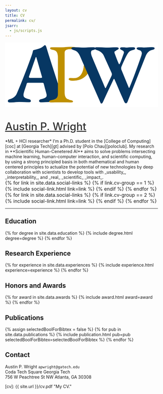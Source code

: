 ```yaml
---
layout: cv
title: CV
permalink: cv/
jsarr:
  - js/scripts.js
---
```


<div>
<a href="https://austinpwright.com">
<img class="title-logo" src="/images/apw_logo.svg">
</a>
</div>

<h1><a style="color: #313131; font-weight: 500; font-size: 1.25em" href="https://austinpwright.com">Austin P. Wright</a></h1>

<span class="cv-subtitle">
*<span class="cv-ai">ML</span> + <span class="cv-soc">HCI</span> researcher*
</span>

<span class="cv-max-width">
I’m a Ph.D. student in the [College of Computing][coc] at [Georgia Tech][gt] advised by [Polo Chau][poloclub]. 
</span>

<span class="cv-max-width">
My research in **Scientific Human-Cenetered AI** aims to solve problems intersecting machine learning, human-computer interaction, and scientific computing, by using a strong principled basis in both mathematical and human centered principles to actualize the potential of new technologies by deep collaboration with scientists to develop tools with _usability_, _interpretability_, and _real_ _scientific_ _impact_. 
</span>

<div class="cv-image-links-wrapper" style="font-size: 16px; padding-bottom: 0;">
	<div class="cv-image-links">
		{% for link in site.data.social-links %}
			{% if link.cv-group == 1 %}
				{% include social-link.html link=link %}
			{% endif %}
		{% endfor %}
	</div>
	<div class="cv-image-links">
		{% for link in site.data.social-links %}
			{% if link.cv-group == 2 %}
				{% include social-link.html link=link %}
			{% endif %}
		{% endfor %}
	</div>
</div>

---

## Education

{% for degree in site.data.education %}
{% include degree.html degree=degree %}
{% endfor %}

## Research Experience

{% for experience in site.data.experiences %}
{% include experience.html experience=experience %}
{% endfor %}

## Honors and Awards

{% for award in site.data.awards %}
{% include award.html award=award %}
{% endfor %}

## Publications

<!-- ### Selected: Latest & Greatest

{% assign selectedBoolForBibtex = true %}
{% for pub in site.data.publications %}
{% if pub.selected %}
{% include publication.html pub=pub selectedBoolForBibtex=selectedBoolForBibtex %}
{% endif %}
{% endfor %} -->

<!-- ### All Publications -->

{% assign selectedBoolForBibtex = false %}
{% for pub in site.data.publications %}
{% include publication.html pub=pub selectedBoolForBibtex=selectedBoolForBibtex %}
{% endfor %}

<!--
## Press

{% for press in site.data.press %}
{% include press.html press=press %}
{% endfor %}



## Teaching

{% for teach in site.data.teaching %}
{% include teaching.html teach=teach %}
{% endfor %}

## Mentoring

{% for mentee in site.data.mentoring %}
{% include mentee.html mentee=mentee %}
{% endfor %}
 -->

<!--
## Grants and Funding

{% for fund in site.data.funding %}
{% include fund.html fund=fund %}
{% endfor %} -->
<!--
## Technology Skills

{% for skill in site.data.skills %}
{% include skill.html skill=skill %}
{% endfor %} -->

<!--
## Service

<p style="margin-bottom: 0rem"><strong>Organizer</strong></p>
{% for venue in site.data.organizer %}
{% include venue.html venue=venue %}
{% endfor %}

<p style="margin-top: 0.7rem; margin-bottom: 0rem"><strong>Program Commitee</strong></p>
{% for venue in site.data.pc %}
{% include venue.html venue=venue %}
{% endfor %}

<p style="margin-top: 0.7rem; margin-bottom: 0rem"><strong>Reviewer</strong></p>
{% for venue in site.data.reviewer %}
{% include venue.html venue=venue %}
{% endfor %}

<p style="margin-top: 0.7rem; margin-bottom: 0rem"><strong>Member</strong></p>
{% for member in site.data.memberships %}
{% include member.html member=member %}
{% endfor %} -->

<!--

## References

{% for reference in site.data.references %}
{% include reference.html reference=reference %}
{% endfor %}
 -->
## Contact

Austin P. Wright
`apwright@gatech.edu`  
Coda Tech Square
Georgia Tech  
756 W Peachtree St NW
Atlanta, GA 30308

[cv]: {{ site.url }}/cv.pdf "My CV."

[poloclub]: http://poloclub.gatech.edu "Polo Club of Data Science"
[gt]: http://gatech.edu "Georgia Tech"
[cse]: http://cse.gatech.edu "GT Computational Science and Engineering"
[coc]: http://www.cc.gatech.edu "GT College of Computing"
[polo]: http://www.cc.gatech.edu/~dchau/ "Polo Chau"
[twitter]: https:/www.twitter.com/austin_p_wright "@austin_p_wright"
[github]: https:/www.github.com/APWright "github.com/APWright"
